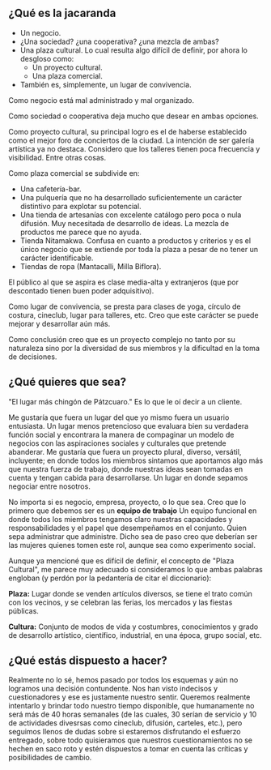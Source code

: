 ¿Qué es la jacaranda
--------------------

- Un negocio.
- ¿Una sociedad? ¿una cooperativa? ¿una mezcla de ambas?
- Una plaza cultural. Lo cual resulta algo difícil de definir, por ahora lo desgloso como:
  - Un proyecto cultural.
  + Una plaza comercial.
- También es, simplemente, un lugar de convivencia.


Como negocio está mal administrado y mal organizado.

Como sociedad o cooperativa deja mucho que desear en ambas opciones.

Como proyecto cultural, su principal logro es el de haberse establecido como el mejor foro de conciertos de la ciudad. La intención de ser galería artística ya no destaca. Considero que los talleres tienen poca frecuencia y visibilidad. Entre otras cosas.

Como plaza comercial se subdivide en:

- Una cafetería-bar.
- Una pulquería que no ha desarrollado suficientemente un carácter distintivo para explotar su potencial.
- Una tienda de artesanías con excelente catálogo pero poca o nula difusión. Muy necesitada de desarrollo de ideas. La mezcla de productos me parece que no ayuda.
- Tienda Nitamakwa. Confusa en cuanto a productos y criterios y es el único negocio que se extiende por toda la plaza a pesar de no tener un carácter identificable.
- Tiendas de ropa (Mantacalli, Milla Biflora).

El público al que se aspira es clase media-alta y extranjeros (que por descontado tienen buen poder adquisitivo).

Como lugar de convivencia, se presta para clases de yoga, círculo de costura, cineclub, lugar para talleres, etc. Creo que este carácter se puede mejorar y desarrollar aún más.

Como conclusión creo que es un proyecto complejo no tanto por su naturaleza sino por la diversidad de sus miembros y la dificultad en la toma de decisiones.


¿Qué quieres que sea?
---------------------

"El lugar más chingón de Pátzcuaro." Es lo que le oí decir a un cliente.

Me gustaría que fuera un lugar del que yo mismo fuera un usuario entusiasta. Un lugar menos pretencioso que evaluara bien su verdadera función social y encontrara la manera de compaginar un modelo de negocios con las aspiraciones sociales y culturales que pretende abanderar. Me gustaría que fuera un proyecto plural, diverso, versátil, incluyente; en donde todos los miembros sintamos que aportamos algo más que nuestra fuerza de trabajo, donde nuestras ideas sean tomadas en cuenta y tengan cabida para desarrollarse. Un lugar en donde sepamos negociar entre nosotros.

No importa si es negocio, empresa, proyecto, o lo que sea. Creo que lo primero que debemos ser es un **equipo de trabajo** Un equipo funcional en donde todos los miembros tengamos claro nuestras capacidades y responsabilidades y el papel que desempeñamos en el conjunto. Quien sepa administrar que administre. Dicho sea de paso creo que deberían ser las mujeres quienes tomen este rol, aunque sea como experimento social.

Aunque ya mencioné que es difícil de definir, el concepto de "Plaza Cultural", me parece muy adecuado si consideramos lo que ambas palabras engloban (y perdón por la pedantería de citar el diccionario):

**Plaza:** Lugar donde se venden artículos diversos, se tiene el trato común con los vecinos, y se celebran las ferias, los mercados y las fiestas públicas.

**Cultura:** Conjunto de modos de vida y costumbres, conocimientos y grado de desarrollo artístico, científico, industrial, en una época, grupo social, etc.


¿Qué estás dispuesto a hacer?
-----------------------------

Realmente no lo sé, hemos pasado por todos los esquemas y aún no logramos una decisión contundente. Nos han visto indecisos y cuestionadores y ese es justamente nuestro sentir. Queremos realmente intentarlo y brindar todo nuestro tiempo disponible, que humanamente no será más de 40 horas semanales (de las cuales, 30 serían de servicio y 10 de actividades divesrsas como cineclub, difusión, carteles, etc.), pero seguimos llenos de dudas sobre si estaremos disfrutando el esfuerzo entregado, sobre todo quisieramos que nuestros cuestionamientos no se hechen en saco roto y estén dispuestos a tomar en cuenta las críticas y posibilidades de cambio.
